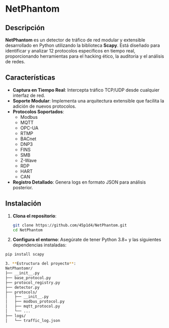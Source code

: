 # NetPhantom

## Descripción
**NetPhantom** es un detector de tráfico de red modular y extensible desarrollado en Python utilizando la biblioteca **Scapy**. Está diseñado para identificar y analizar 12 protocolos específicos en tiempo real, proporcionando herramientas para el hacking ético, la auditoría y el análisis de redes.

## Características
- **Captura en Tiempo Real**: Intercepta tráfico TCP/UDP desde cualquier interfaz de red.
- **Soporte Modular**: Implementa una arquitectura extensible que facilita la adición de nuevos protocolos.
- **Protocolos Soportados**:
  - Modbus
  - MQTT
  - OPC-UA
  - RTMP
  - BACnet
  - DNP3
  - FINS
  - SMB
  - Z-Wave
  - RDP
  - HART
  - CAN
- **Registro Detallado**: Genera logs en formato JSON para análisis posterior.

## Instalación
1. **Clona el repositorio**:
   ```bash
   git clone https://github.com/45p1d4/NetPhantom.git
   cd NetPhantom
   
2. **Configura el entorno**: Asegúrate de tener Python 3.8+ y las siguientes dependencias instaladas:
  ```bash
  pip install scapy

3. **Estructura del proyecto**:
NetPhantomr/
├── __init__.py
├── base_protocol.py
├── protocol_registry.py
├── detector.py
├── protocols/
│   ├── __init__.py
│   ├── modbus_protocol.py
│   ├── mqtt_protocol.py
│   └── ...
├── logs/
│   └── traffic_log.json
